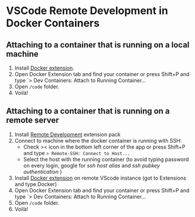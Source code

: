 # VSCode Remote Development in Docker Containers

## Attaching to a container that is running on a local machine

1. Install [Docker extension](https://code.visualstudio.com/docs/containers/overview).
1. Open Docker Extension tab and find your container or press Shift+P and type `> Dev Containers: Attach to Running Container...
1. Open `/code` folder.
1. Voilà!

## Attaching to a container that is running on a remote server

1. Install [Remote Development](https://marketplace.visualstudio.com/items?itemName=ms-vscode-remote.vscode-remote-extensionpack) extension pack
1. Connect to machine where the docker container is running with SSH:
    - Check >< icon in the bottom left corner of the app or press Shift+P and type `> Remote-SSH: Connect to Host...`
    - Select the host with the running container (to avoid typing password on every login, google for _ssh host alias_ and _ssh pubkey authentication_ )
1. Install [Docker extension](https://code.visualstudio.com/docs/containers/overview) on remote VScode instance (got to Extensions and type Docker)
1. Open Docker Extension tab and find your container or press Shift+P and type `> Dev Containers: Attach to Running Container...
1. Open `/code` folder.
1. Voilà!

<!-- ## DEPRECATED INSTRUCTIONS

## Attaching to Docker run locally

1. Install VSCode [Docker extension](https://code.visualstudio.com/docs/containers/overview).
1. `Shift-Command-P` -> `Preferences: Open Settings (JSON)`
    - In Windows check "Settings -> General -> Expose daemon on tcp://localhost:2375 without TLS" and add `"docker.host": "tcp://localhost:2375"` into VSCode preferences
    - In Linux:
        - `"docker.host": "/var/run/docker.sock"`

## Attaching to Docker run remotely

1. Install VSCode [Docker extension](https://code.visualstudio.com/docs/containers/overview).
2. `Shift-Command-P` -> `Preferences: Open Settings (JSON)`
3. Add `"docker.host": "tcp://localhost:23750"`
4. Forward the port using `ssh -N -L localhost:23750:/var/run/docker.sock <user>@<server>`

-   alternatively you can set port forwarding setting in the `~/.ssh/config`:

```bash
Host server-alias
    Hostname server.ip.add.ress
    User user_on_server
    # create .key file with ssh-keygen
    IdentityFile ~/.ssh/server.key
    # Forward Jupyter, Tenorboard and SSH ports if needed.
    # Local port localhost:9999 is forwarded to server's localhost:8888.
    LocalForward 9999 127.0.0.1:8888  # you define remote ports (here 8888) on the docker_start.sh
    LocalForward 9009 127.0.0.1:6006
    LocalForward 2222 127.0.0.1:22
    # Forward Docker host port to srever's docker host port.
    LocalForward 23750 /var/run/docker.sock
```

When created, you will be able to connect to the sever with `ssh server-alias` command.

6. Forward the port, go to local VSCode client instance and look into Docker extension
   ![image](https://user-images.githubusercontent.com/22550252/154921162-e0d026be-dea8-4739-ae23-6b723c1cfbfa.png)

7. If port 23750 is used, you should change it in VSCode settings and port forwarding setting to any other arbitrary unused port.

## Default VSCode remote instance extensions

If you have VSCode extesions to install in every container follow:
https://code.visualstudio.com/docs/remote/containers#_always-installed-extensions  
My choice is:

    "remote.containers.defaultExtensions": [
        "eamodio.gitlens",
        "mhutchie.git-graph",
        "ms-python.python",
        "ms-python.vscode-pylance",
        "ms-toolsai.jupyter",
        "ms-toolsai.jupyter-keymap",
        "ms-toolsai.jupyter-renderers",
        "njpwerner.autodocstring",
    ], -->
